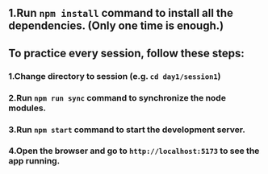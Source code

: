 ## 1.Run `npm install` command to install all the dependencies. (Only one time is enough.)


## To practice every session, follow these steps:

### 1.Change directory to session (e.g. `cd day1/session1`)

### 2.Run `npm run sync` command to synchronize the node modules.

### 3.Run `npm start` command to start the development server.

### 4.Open the browser and go to `http://localhost:5173` to see the app running.